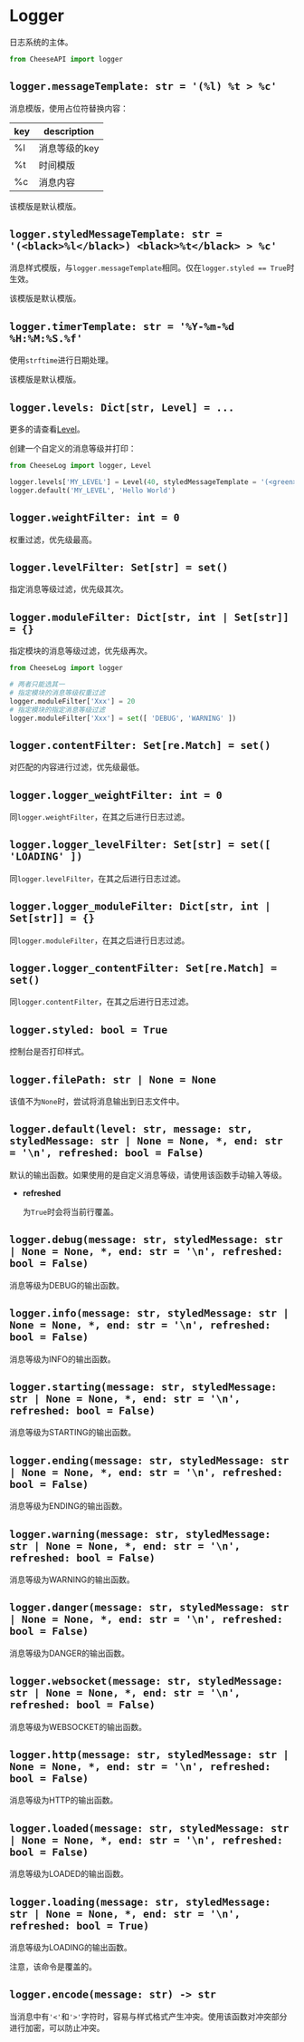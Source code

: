 # **Logger**

日志系统的主体。

```python
from CheeseAPI import logger
```

## **`logger.messageTemplate: str = '(%l) %t > %c'`**

消息模版，使用占位符替换内容：

| key | description |
| - | - |
| %l | 消息等级的key |
| %t | 时间模版 |
| %c | 消息内容 |

该模版是默认模版。

## **`logger.styledMessageTemplate: str = '(<black>%l</black>) <black>%t</black> > %c'`**

消息样式模版，与`logger.messageTemplate`相同。仅在`logger.styled == True`时生效。

该模版是默认模版。

## **`logger.timerTemplate: str = '%Y-%m-%d %H:%M:%S.%f'`**

使用`strftime`进行日期处理。

该模版是默认模版。

## **`logger.levels: Dict[str, Level] = ...`**

更多的请查看[Level]('./Level.md')。

创建一个自定义的消息等级并打印：

```python
from CheeseLog import logger, Level

logger.levels['MY_LEVEL'] = Level(40, styledMessageTemplate = '(<green>%l</green>) <black>%t</black> > %c')
logger.default('MY_LEVEL', 'Hello World')
```

## **`logger.weightFilter: int = 0`**

权重过滤，优先级最高。

## **`logger.levelFilter: Set[str] = set()`**

指定消息等级过滤，优先级其次。

## **`logger.moduleFilter: Dict[str, int | Set[str]] = {}`**

指定模块的消息等级过滤，优先级再次。

```python
from CheeseLog import logger

# 两者只能选其一
# 指定模块的消息等级权重过滤
logger.moduleFilter['Xxx'] = 20
# 指定模块的指定消息等级过滤
logger.moduleFilter['Xxx'] = set([ 'DEBUG', 'WARNING' ])
```

## **`logger.contentFilter: Set[re.Match] = set()`**

对匹配的内容进行过滤，优先级最低。

## **`logger.logger_weightFilter: int = 0`**

同`logger.weightFilter`，在其之后进行日志过滤。

## **`logger.logger_levelFilter: Set[str] = set([ 'LOADING' ])`**

同`logger.levelFilter`，在其之后进行日志过滤。

## **`logger.logger_moduleFilter: Dict[str, int | Set[str]] = {}`**

同`logger.moduleFilter`，在其之后进行日志过滤。

## **`logger.logger_contentFilter: Set[re.Match] = set()`**

同`logger.contentFilter`，在其之后进行日志过滤。

## **`logger.styled: bool = True`**

控制台是否打印样式。

## **`logger.filePath: str | None = None`**

该值不为`None`时，尝试将消息输出到日志文件中。

## **`logger.default(level: str, message: str, styledMessage: str | None = None, *, end: str = '\n', refreshed: bool = False)`**

默认的输出函数。如果使用的是自定义消息等级，请使用该函数手动输入等级。

- **refreshed**

    为`True`时会将当前行覆盖。

## **`logger.debug(message: str, styledMessage: str | None = None, *, end: str = '\n', refreshed: bool = False)`**

消息等级为DEBUG的输出函数。

## **`logger.info(message: str, styledMessage: str | None = None, *, end: str = '\n', refreshed: bool = False)`**

消息等级为INFO的输出函数。

## **`logger.starting(message: str, styledMessage: str | None = None, *, end: str = '\n', refreshed: bool = False)`**

消息等级为STARTING的输出函数。

## **`logger.ending(message: str, styledMessage: str | None = None, *, end: str = '\n', refreshed: bool = False)`**

消息等级为ENDING的输出函数。

## **`logger.warning(message: str, styledMessage: str | None = None, *, end: str = '\n', refreshed: bool = False)`**

消息等级为WARNING的输出函数。

## **`logger.danger(message: str, styledMessage: str | None = None, *, end: str = '\n', refreshed: bool = False)`**

消息等级为DANGER的输出函数。

## **`logger.websocket(message: str, styledMessage: str | None = None, *, end: str = '\n', refreshed: bool = False)`**

消息等级为WEBSOCKET的输出函数。

## **`logger.http(message: str, styledMessage: str | None = None, *, end: str = '\n', refreshed: bool = False)`**

消息等级为HTTP的输出函数。

## **`logger.loaded(message: str, styledMessage: str | None = None, *, end: str = '\n', refreshed: bool = False)`**

消息等级为LOADED的输出函数。

## **`logger.loading(message: str, styledMessage: str | None = None, *, end: str = '\n', refreshed: bool = True)`**

消息等级为LOADING的输出函数。

注意，该命令是覆盖的。

## **`logger.encode(message: str) -> str`**

当消息中有`'<'`和`'>'`字符时，容易与样式格式产生冲突。使用该函数对冲突部分进行加密，可以防止冲突。
